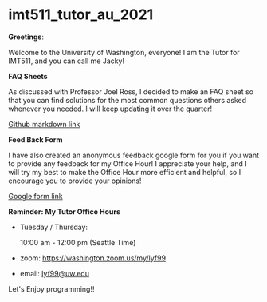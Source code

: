 # imt511_tutor_au_2021

**Greetings**:

Welcome to the University of Washington, everyone!
I am the Tutor for IMT511, and you can call me Jacky!

**FAQ Sheets**

As discussed with Professor Joel Ross, I decided to make an FAQ sheet so that you can find solutions for the most common questions others asked whenever you needed.
I will keep updating it over the quarter!

[Github markdown link](https://github.com/yuanfengli168/imt511_tutor_au_2021/blob/main/FAQ_imt511.md)

**Feed Back Form**

I have also created an anonymous feedback google form for you if you want to provide any feedback for my Office Hour! I appreciate your help, and I will try my best to make the Office Hour more efficient and helpful, so I encourage you to provide your opinions!

[Google form link](https://forms.gle/mReitnpZ1Gs4fYNHA)

**Reminder: My Tutor Office Hours**

- Tuesday / Thursday:

  10:00 am - 12:00 pm (Seattle Time)

- zoom:
  https://washington.zoom.us/my/lyf99
- email:
  lyf99@uw.edu

Let's Enjoy programming!!
